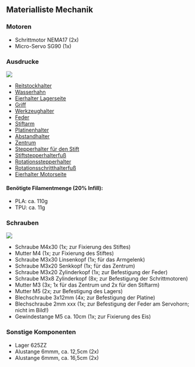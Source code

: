 ## Materialliste Mechanik

### Motoren
* Schrittmotor NEMA17 (2x)
* Micro-Servo SG90 (1x)

### Ausdrucke
![](./assembly/eb77-eh21_alle_druckteile-IMG_4913.JPG)
* [Reitstockhalter](./print_files/Tailstock_Holder.stl)
* [Wasserhahn](./print_files/Faucet.stl)
* [Eierhalter Lagerseite](./print_files/tpu-eierhalter-lagerseite.stl)
* [Griff](./print_files/nut_knob_v1_5_1_M4.stl)
* [Werkzeughalter](./print_files/toolmount.stl)
* [Feder](./print_files/spring-3mm.stl)
* [Stiftarm](./print_files/penarm-stronger.stl)
* [Platinenhalter](./print_files/nema-eggbot77-mount.stl)
* [Abstandhalter](./print_files/spacer.stl)
* [Zentrum](./print_files/Box_Intersecting_Rods.stl)
* [Stepperhalter für den Stift](./print_files/stepperholder_Pen_6mm.stl)
* [Stiftstepperhalterfuß](./print_files/Pen_Stepper_Holder_Foot.stl)
* [Rotationsstepperhalter](./print_files/Rotational_Stepper_Holder_gelocht.stl)
* [Rotationsschritthalterfuß](./print_files/Rotational_Stepper_Holder_Foot.stl)
* [Eierhalter Motorseite](./print_files/tpu-eierhalter-stiftseite.stl)

#### Benötigte Filamentmenge (20% Infill): 
  * PLA: ca. 110g
  * TPU: ca. 11g

### Schrauben
![](./assembly/eb77-eh21_alle_metallteile-IMG_4916.JPG)
* Schraube M4x30 (1x; zur Fixierung des Stiftes)
* Mutter M4 (1x; zur Fixierung des Stiftes)
* Schraube M3x30 Linsenkopf (1x; für das Armgelenk)
* Schraube M3x20 Senkkopf (1x; für das Zentrum)
* Schraube M3x20 Zylinderkopf (1x; zur Befestigung der Feder)
* Schraube M3x8 Zylinderkopf (8x; zur Befestigung der Schrittmotoren)
* Mutter M3 (3x; 1x für das Zentrum und 2x für den Stiftarm)
* Mutter M5 (2x; zur Befestigung des Lagers)
* Blechschraube 3x12mm (4x; zur Befestigung der Platine)
* Blechschraube 2mm xxx (1x; zur Befestigung der Feder am Servohorn; nicht im Bild!)
* Gewindestange M5 ca. 10cm (1x; zur Fixierung des Eis)

### Sonstige Komponenten
* Lager 625ZZ
* Alustange 6mmm, ca. 12,5cm (2x)
* Alustange 6mmm, ca. 16,5cm (2x)
